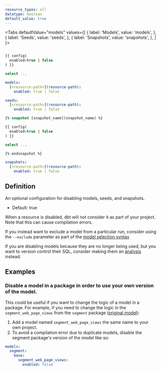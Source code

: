 ```yaml
---
resource_types: all
datatype: boolean
default_value: true
---
```


<Tabs
  defaultValue="models"
  values={[
    { label: 'Models', value: 'models', },
    { label: 'Seeds', value: 'seeds', },
    { label: 'Snapshots', value: 'snapshots', },
  ]
}>
<TabItem value="models">

<File name='models/<modelname>.sql'>

```sql

{{ config(
  enabled=true | false
) }}

select ...


```

</File>

<File name='dbt_project.yml'>

```yml
models:
  [<resource-path>](resource-path):
    enabled: true | false

```

</File>

</TabItem>


<TabItem value="seeds">

<File name='dbt_project.yml'>

```yml
seeds:
  [<resource-path>](resource-path):
    enabled: true | false

```

</File>

</TabItem>

<TabItem value="snapshots">

<File name='snapshots/<filename>.sql'>

```sql
{% snapshot [snapshot_name](snapshot_name) %}

{{ config(
  enabled=true | false
) }}

select ...

{% endsnapshot %}

```

</File>

<File name='dbt_project.yml'>

```yml
snapshots:
  [<resource-path>](resource-path):
    enabled: true | false

```

</File>

</TabItem>

</Tabs>

## Definition
An optional configuration for disabling models, seeds, and snapshots.

* Default: true

When a resource is disabled, dbt will not consider it as part of your project. Note that this can cause compilation errors.

If you instead want to exclude a model from a particular run, consider using the `--exclude` parameter as part of the [model selection syntax](docs/running-a-dbt-project/command-line-interface/model-selection-syntax.md)

If you are disabling models because they are no longer being used, but you want to version control their SQL, consider making them an [analysis](docs/building-a-dbt-project/analyses.md) instead.

## Examples
### Disable a model in a package in order to use your own version of the model.
This could be useful if you want to change the logic of a model in a package. For example, if you need to change the logic in the `segment_web_page_views` from the `segment` package ([original model](https://github.com/fishtown-analytics/segment/blob/master/models/base/segment_web_page_views.sql)):
1. Add a model named `segment_web_page_views` the same name to your own project.
2. To avoid a compilation error due to duplicate models, disable the segment package's version of the model like so:

<File name='dbt_project.yml'>

```yml
models:
  segment:
    base:
      segment_web_page_views:
        enabled: false
```

</File>
